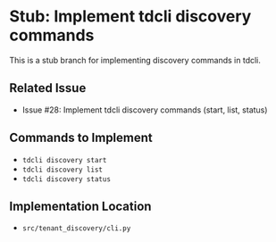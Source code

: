 # Stub: Implement tdcli discovery commands

This is a stub branch for implementing discovery commands in tdcli.

## Related Issue

- Issue #28: Implement tdcli discovery commands (start, list, status)

## Commands to Implement

- `tdcli discovery start`
- `tdcli discovery list`
- `tdcli discovery status`

## Implementation Location

- `src/tenant_discovery/cli.py`
